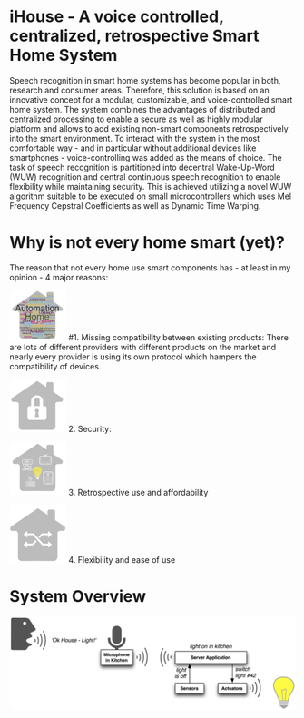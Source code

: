 # iHouse - A voice controlled, centralized, retrospective Smart Home System

Speech recognition in smart home systems has become popular in both, research and consumer areas. Therefore, this solution is based on an innovative concept for a modular, customizable, and voice-controlled smart home system. The system combines the advantages of distributed and centralized processing to enable a secure as well as highly modular platform and allows to add existing non-smart components retrospectively into the smart environment. To interact with the system in the most comfortable way - and in particular without additional devices like smartphones - voice-controlling was added as the means of choice. The task of speech recognition is partitioned into decentral Wake-Up-Word (WUW) recognition and central continuous speech recognition to enable flexibility while maintaining security. This is achieved utilizing a novel WUW algorithm suitable to be executed on small microcontrollers which uses Mel Frequency Cepstral Coefficients as well as Dynamic Time Warping.



# Why is not every home smart (yet)?
The reason that not every home use smart components has - at least in my opinion - 4 major reasons:

<img src="https://github.com/voelkerb/iHouse/blob/master/docu/Compatibility.jpg" width="100"> #1. Missing compatibility between existing products: There are lots of different providers with different products on the market and nearly every provider is using its own protocol which hampers the compatibility of devices. 

<img src="https://github.com/voelkerb/iHouse/blob/master/docu/Security.jpg" width="100"> 2. Security: 

<img src="https://github.com/voelkerb/iHouse/blob/master/docu/Retrospectivity.jpg" width="100"> 3. Retrospective use and affordability 

<img src="https://github.com/voelkerb/iHouse/blob/master/docu/Flexibility.jpg" width="100"> 4. Flexibility and ease of use 


# System Overview
![alt text](https://github.com/voelkerb/iHouse/blob/master/docu/iHouseOverview.jpg)
